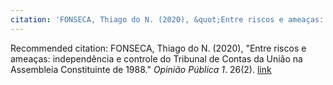 ```yaml
---
citation: 'FONSECA, Thiago do N. (2020), &quot;Entre riscos e ameaças: independência e controle do Tribunal de Contas da União na Assembleia Constituinte de 1988.&quot; <i>Opinião Pública</i>. 26(2). [link](https://www.scielo.br/j/op/a/SVcLfJMgCmmz9VtjCbRJyVv/?lang=pt&format=pdf)'
---
```


Recommended citation: FONSECA, Thiago do N. (2020), "Entre riscos e ameaças: independência e controle do Tribunal de Contas da União na Assembleia Constituinte de 1988." <i>Opinião Pública 1</i>. 26(2). [link](https://www.scielo.br/j/op/a/SVcLfJMgCmmz9VtjCbRJyVv/?lang=pt&format=pdf)
